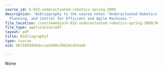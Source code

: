 ```yaml
---
course_id: 6-832-underactuated-robotics-spring-2009
description: 'Bibliography to the course notes "Underactuated Robotics: Learning,
  Planning, and Control for Efficient and Agile Machines."'
file_location: /coursemedia/6-832-underactuated-robotics-spring-2009/9675955856dccca5400c50d2dceb3aa6_MIT6_832s09_read_refs.pdf
file_type: application/pdf
layout: pdf
title: Bibliographyf
type: course
uid: 9675955856dccca5400c50d2dceb3aa6

---
```

None